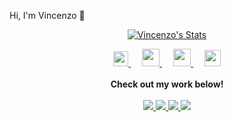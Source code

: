 Hi, I'm Vincenzo 👋

<p align="center">
  <a href="https://github.com/VincenzoMarcovecchio" class="rich-diff-level-one">
    <img src="https://github-readme-stats.vercel.app/api?username=VincenzoMarcovecchio&title_color=333&text_color=777" alt="Vincenzo's Stats" >
  </a>
</p>

<p align="center">
  <a href="https://dev.to/VincenzoMarcovecchio">
    <img src="https://camo.githubusercontent.com/6bc5e62e0bf5e21ab8054b731540529bbc8e01b3/68747470733a2f2f6432666c746978307632653073622e636c6f756466726f6e742e6e65742f6465762d62616467652e737667" width="24px"/>
  </a>
  &emsp;
  <a href= "https://www.instagram.com/vinny92ita/">
    <img src="https://img.icons8.com/ios-glyphs/256/000000/instagram-new.svg" width="28px"/>
  </a>
  &emsp;
  <a href="https://ranoutofcode.com">
    <img src="https://img.icons8.com/material/256/000000/globe--v1.png" width="28px"/>
  </a>
  &emsp;
  <a href="https://www.linkedin.com/in/vincenzo-marcovecchio-290235138/">
    <img src="https://img.icons8.com/ios-filled/256/000000/linkedin.svg" width="26px"/>
  </a>
  <br><br>
  <strong>Check out my work below!</strong>
  <br><br>
  <a href="https://badges.pufler.dev">
    <img src="https://badges.pufler.dev/visits/VincenzoMarcovecchio/VincenzoMarcovecchio?style=flat-square&color=black&logo=github">
  </a>
  <a href="https://badges.pufler.dev">
    <img src="https://badges.pufler.dev/years/VincenzoMarcovecchio?style=flat-square&color=black&logo=github">
  </a>
  <a href="https://badges.pufler.dev">
    <img src="https://badges.pufler.dev/repos/VincenzoMarcovecchio?style=flat-square&color=black&logo=github">
  </a>
  
  <a href="https://badges.pufler.dev">
    <img src="https://badges.pufler.dev/commits/monthly/VincenzoMarcovecchio?style=flat-square&color=black&logo=github">
  </a>
</p>


